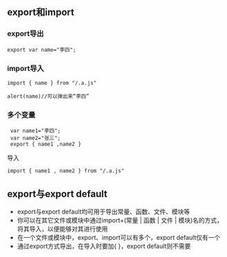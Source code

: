 ## export和import
### export导出

```
export var name="李四";
```

### import导入

```
import { name } from "/.a.js"

alert(name)//可以弹出来“李四”
```
### 多个变量
```
 var name1="李四";
 var name2="张三";
 export { name1 ,name2 }
```
导入
```
import { name1 , name2 } from "/.a.js" 
```
## export与export default

- export与export default均可用于导出常量、函数、文件、模块等
- 你可以在其它文件或模块中通过import+(常量 | 函数 | 文件 | 模块)名的方式，将其导入，以便能够对其进行使用
- 在一个文件或模块中，export、import可以有多个，export default仅有一个
- 通过export方式导出，在导入时要加{ }，export default则不需要
